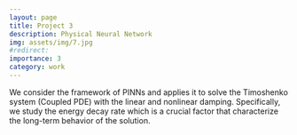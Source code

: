 ```yaml
---
layout: page
title: Project 3
description: Physical Neural Network 
img: assets/img/7.jpg
#redirect: 
importance: 3
category: work
---
```

We consider the framework of PINNs and applies it to solve the Timoshenko system (Coupled PDE) with the linear and nonlinear damping. Specifically, we study the energy decay rate which is a crucial factor that characterize the long-term behavior of the solution.
